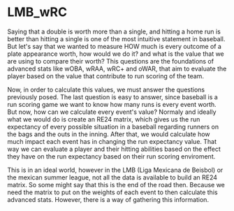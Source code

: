 # LMB_wRC

Saying that a double is worth more than a single, and hitting a home run is better than hitting a single is one of the most intuitive statement in baseball. But let's say that we wanted to measure HOW much is every outcome of a plate appearance worth, how would we do it? and what is the value that we are using to compare their worth? This questions are the foundations of advanced stats like wOBA, wRAA, wRC+ and oWAR, that aim to evaluate the player based on the value that contribute to run scoring of the team.

Now, in order to calculate this values, we must answer the questions previously posed. The last question is easy to answer, since baseball is a run scoring game we want to know how many runs is every event worth. But now, how can we calculate every event's value? Normaly and ideally what we would do is create an RE24 matrix, which gives us the run expectancy of every possible situation in a baseball regarding runners on the bags and the outs in the inning. After that, we would calculate how much impact each event has in changing the run expectancy value. That way we can evaluate a player and their hitting abilities based on the effect they have on the run expectancy based on their run scoring enviroment.

This is in an ideal world, however in the LMB (Liga Mexicana de Beisbol) or the mexican summer league, not all the data is available to build an RE24 matrix. So some might say that this is the end of the road then. Because we need the matrix to put on the weights of each event to then calculate this advanced stats. However, there is a way of gathering this information.
